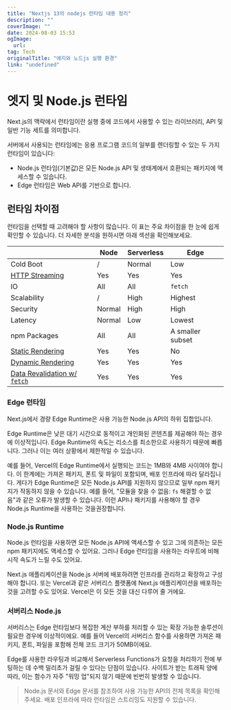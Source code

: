 ```yaml
---
title: "Nextjs 13의 nodejs 런타임 내용 정리"
description: ""
coverImage: ""
date: 2024-08-03 15:53
ogImage: 
  url: 
tag: Tech
originalTitle: "에지와 노드js 실행 환경"
link: "undefined"
---
```




# 엣지 및 Node.js 런타임

Next.js의 맥락에서 런타임이란 실행 중에 코드에서 사용할 수 있는 라이브러리, API 및 일반 기능 세트를 의미합니다.

서버에서 사용되는 런타임에는 응용 프로그램 코드의 일부를 렌더링할 수 있는 두 가지 런타임이 있습니다:

- Node.js 런타임(기본값)은 모든 Node.js API 및 생태계에서 호환되는 패키지에 액세스할 수 있습니다.
- Edge 런타임은 Web API를 기반으로 합니다.

<div class="content-ad"></div>

## 런타임 차이점

런타임을 선택할 때 고려해야 할 사항이 많습니다. 이 표는 주요 차이점을 한 눈에 쉽게 확인할 수 있습니다. 더 자세한 분석을 원하시면 아래 섹션을 확인해보세요.

|                                                                                                                                       | Node   | Serverless | Edge             |
| ------------------------------------------------------------------------------------------------------------------------------------- | ------ | ---------- | ---------------- |
| Cold Boot                                                                                                                             | /      | Normal     | Low              |
| [HTTP Streaming](/docs/app/building-your-application/routing/loading-ui-and-streaming)                                                | Yes    | Yes        | Yes              |
| IO                                                                                                                                    | All    | All        | `fetch`          |
| Scalability                                                                                                                           | /      | High       | Highest          |
| Security                                                                                                                              | Normal | High       | High             |
| Latency                                                                                                                               | Normal | Low        | Lowest           |
| npm Packages                                                                                                                          | All    | All        | A smaller subset |
| [Static Rendering](/docs/app/building-your-application/rendering/server-components#static-rendering-default)                          | Yes    | Yes        | No               |
| [Dynamic Rendering](/docs/app/building-your-application/rendering/server-components#dynamic-rendering)                                | Yes    | Yes        | Yes              |
| [Data Revalidation w/ `fetch`](/docs/app/building-your-application/data-fetching/fetching-caching-and-revalidating#revalidating-data) | Yes    | Yes        | Yes              |

### Edge 런타임

<div class="content-ad"></div>

Next.js에서 경량 Edge Runtime은 사용 가능한 Node.js API의 하위 집합입니다.

Edge Runtime은 낮은 대기 시간으로 동적이고 개인화된 콘텐츠를 제공해야 하는 경우에 이상적입니다. Edge Runtime의 속도는 리소스를 최소한으로 사용하기 때문에 빠릅니다. 그러나 이는 여러 상황에서 제한적일 수 있습니다.

예를 들어, Vercel의 Edge Runtime에서 실행되는 코드는 1MB와 4MB 사이여야 합니다. 이 한계에는 가져온 패키지, 폰트 및 파일이 포함되며, 배포 인프라에 따라 달라집니다. 게다가 Edge Runtime은 모든 Node.js API를 지원하지 않으므로 일부 npm 패키지가 작동하지 않을 수 있습니다. 예를 들어, "모듈을 찾을 수 없음: `fs` 해결할 수 없음"과 같은 오류가 발생할 수 있습니다. 이런 API나 패키지를 사용해야 할 경우 Node.js Runtime을 사용하는 것을권장합니다.

### Node.js Runtime

<div class="content-ad"></div>

Node.js 런타임을 사용하면 모든 Node.js API에 액세스할 수 있고 그에 의존하는 모든 npm 패키지에도 액세스할 수 있어요. 그러나 Edge 런타임을 사용하는 라우트에 비해 시작 속도가 느릴 수도 있어요.

Next.js 애플리케이션을 Node.js 서버에 배포하려면 인프라를 관리하고 확장하고 구성해야 합니다. 또는 Vercel과 같은 서버리스 플랫폼에 Next.js 애플리케이션을 배포하는 것을 고려할 수도 있어요. Vercel은 이 모든 것을 대신 다루어 줄 거에요.

### 서버리스 Node.js

서버리스는 Edge 런타임보다 복잡한 계산 부하를 처리할 수 있는 확장 가능한 솔루션이 필요한 경우에 이상적이에요. 예를 들어 Vercel의 서버리스 함수를 사용하면 가져온 패키지, 폰트, 파일을 포함해 전체 코드 크기가 50MB이에요.

<div class="content-ad"></div>

Edge를 사용한 라우팅과 비교해서 Serverless Functions가 요청을 처리하기 전에 부팅하는 데 수백 밀리초가 걸릴 수 있다는 단점이 있습니다. 사이트가 받는 트래픽 양에 따라, 이는 함수가 자주 "워밍 업"되지 않기 때문에 빈번히 발생할 수 있습니다.

> Node.js 문서와 Edge 문서를 참조하여 사용 가능한 API의 전체 목록을 확인해주세요. 배포 인프라에 따라 런타임은 스트리밍도 지원할 수 있습니다.

<div class="content-ad"></div>
